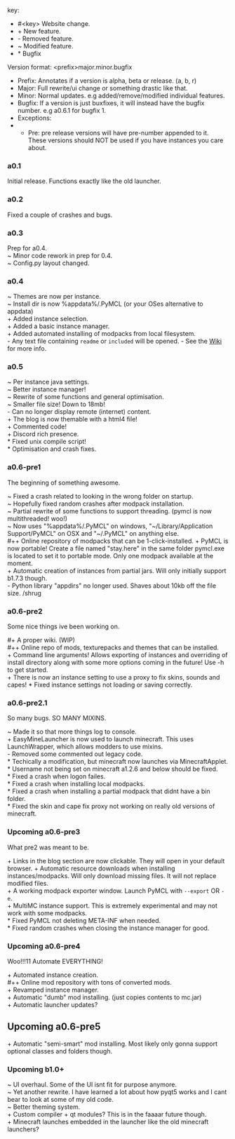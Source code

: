 key:  
- \#\<key\> Website change.
- \+ New feature.
- \- Removed feature.
- ~ Modified feature.
- \* Bugfix

Version format: \<prefix\>major.minor.bugfix
- Prefix: Annotates if a version is alpha, beta or release. (a, b, r)
- Major: Full rewrite/ui change or something drastic like that.
- Minor: Normal updates. e.g added/remove/modified individual features.
- Bugfix: If a version is just buxfixes, it will instead have the bugfix number. e.g a0.6.1 for bugfix 1.
- Exceptions:
- - Pre: pre release versions will have pre-number appended to it. These versions should NOT be used if you have instances you care about.


### a0.1

Initial release. Functions exactly like the old launcher.

### a0.2

Fixed a couple of crashes and bugs.

### a0.3

Prep for a0.4.  
~ Minor code rework in prep for 0.4.  
~ Config.py layout changed.

### a0.4

~ Themes are now per instance.  
~ Install dir is now %appdata%/.PyMCL (or your OSes alternative to appdata)  
\+ Added instance selection.  
\+ Added a basic instance manager.  
\+ Added automated installing of modpacks from local filesystem.  
\- Any text file containing `readme` or `included` will be opened.
\- See the [Wiki](https://github.com/ModificationStation/PyMCL/wiki) for more info.

### a0.5

~ Per instance java settings.  
~ Better instance manager!  
~ Rewrite of some functions and general optimisation.  
~ Smaller file size! Down to 18mb!  
\- Can no longer display remote (internet) content.  
\+ The blog is now themable with a html4 file!  
\+ Commented code!  
\+ Discord rich presence.  
\* Fixed unix compile script!  
\* Optimisation and crash fixes.  

### a0.6-pre1
The beginning of something awesome.

~ Fixed a crash related to looking in the wrong folder on startup.  
~ Hopefully fixed random crashes after modpack installation.  
~ Partial rewrite of some functions to support threading. (pymcl is now multithreaded! woo!)  
~ Now uses "%appdata%/.PyMCL" on windows, "\~/Library/Application Support/PyMCL" on OSX and "\~/.PyMCL" on anything else.  
\#\+\+ Online repository of modpacks that can be 1-click-installed. 
\+ PyMCL is now portable! Create a file named "stay.here" in the same folder pymcl.exe is located to set it to portable mode.  Only one modpack available at the moment.  
\+ Automatic creation of instances from partial jars. Will only initially support b1.7.3 though.  
\- Python library "appdirs" no longer used. Shaves about 10kb off the file size. /shrug  

### a0.6-pre2
Some nice things ive been working on.

\#\+ A proper wiki. (WIP)  
\#\+\+ Online repo of mods, texturepacks and themes that can be installed.  
\+ Command line arguments! Allows exporting of instances and overriding of install directory along with some more options coming in the future! Use -h to get started.  
\+ There is now an instance setting to use a proxy to fix skins, sounds and capes!
\* Fixed instance settings not loading or saving correctly.  

### a0.6-pre2.1
So many bugs. SO MANY MIXINS.

~ Made it so that more things log to console.  
\+ EasyMineLauncher is now used to launch minecraft. This uses LaunchWrapper, which allows modders to use mixins.  
\- Removed some commented out legacy code.  
\* Techically a modification, but minecraft now launches via MinecraftApplet.  
\* Username not being set on minecraft a1.2.6 and below should be fixed.  
\* Fixed a crash when logon failes.  
\* Fixed a crash when installing local modpacks.  
\* Fixed a crash when installing a partial modpack that didnt have a bin folder.  
\* Fixed the skin and cape fix proxy not working on really old versions of minecraft.  

### Upcoming a0.6-pre3
What pre2 was meant to be.

\+ Links in the blog section are now clickable. They will open in your default browser.
\+ Automatic resource downloads when installing instances/modpacks. Will only download missing files. It will not replace modified files.  
\+ A working modpack exporter window. Launch PyMCL with `--export` OR `-e`.  
\+ MultiMC instance support. This is extremely experimental and may not work with some modpacks.  
\* Fixed PyMCL not deleting META-INF when needed.  
\* Fixed random crashes when closing the instance manager for good.  

### Upcoming a0.6-pre4
Woo!!!11 Automate EVERYTHING!  

\+ Automated instance creation.   
\#\+\+ Online mod repository with tons of converted mods.  
\+ Revamped instance manager.  
\+ Automatic "dumb" mod installing. (just copies contents to mc.jar)   
\+ Automatic launcher updates?  

## Upcoming a0.6-pre5

\+ Automatic "semi-smart" mod installing. Most likely only gonna support optional classes and folders though.  

### Upcoming b1.0+

~ UI overhaul. Some of the UI isnt fit for purpose anymore.  
~ Yet another rewrite. I have learned a lot about how pyqt5 works and I cant bear to look at some of my old code.  
~ Better theming system.  
\+ Custom compiler + qt modules? This is in the faaaar future though.  
\+ Minecraft launches embedded in the launcher like the old minecraft launchers?